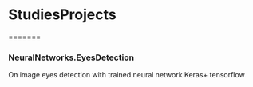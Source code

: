
# StudiesProjects
=======
### NeuralNetworks.EyesDetection
On image eyes detection with trained neural network
Keras+ tensorflow

